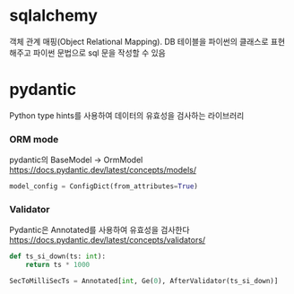 # sqlalchemy
객체 관계 매핑(Object Relational Mapping).
DB 테이블을 파이썬의 클래스로 표현해주고 파이썬 문법으로 sql 문을 작성할 수 있음

# pydantic
Python type hints를 사용하여 데이터의 유효성을 검사하는 라이브러리

### ORM mode
pydantic의 BaseModel -> OrmModel
https://docs.pydantic.dev/latest/concepts/models/
```python 
model_config = ConfigDict(from_attributes=True)
```
### Validator
Pydantic은 Annotated를 사용하여 유효성을 검사한다
https://docs.pydantic.dev/latest/concepts/validators/
```python 
def ts_si_down(ts: int):
    return ts * 1000

SecToMilliSecTs = Annotated[int, Ge(0), AfterValidator(ts_si_down)]
```